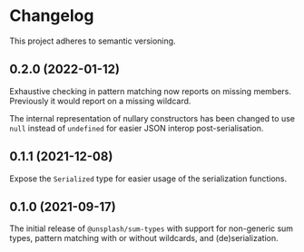 # Changelog

This project adheres to semantic versioning.

## 0.2.0 (2022-01-12)

Exhaustive checking in pattern matching now reports on missing members. Previously it would report on a missing wildcard.

The internal representation of nullary constructors has been changed to use `null` instead of `undefined` for easier JSON interop post-serialisation.

## 0.1.1 (2021-12-08)

Expose the `Serialized` type for easier usage of the serialization functions.

## 0.1.0 (2021-09-17)

The initial release of `@unsplash/sum-types` with support for non-generic sum types, pattern matching with or without wildcards, and (de)serialization.
